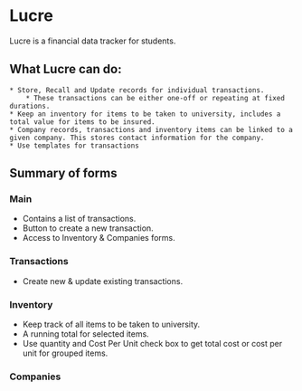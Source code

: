 # Lucre
Lucre is a financial data tracker for students.

## What Lucre can do:
	* Store, Recall and Update records for individual transactions.
		* These transactions can be either one-off or repeating at fixed durations.
	* Keep an inventory for items to be taken to university, includes a total value for items to be insured.
	* Company records, transactions and inventory items can be linked to a given company. This stores contact information for the company.
	* Use templates for transactions

## Summary of forms
### Main
* Contains a list of transactions.
* Button to create a new transaction.
* Access to Inventory & Companies forms.

### Transactions
* Create new & update existing transactions.

### Inventory
* Keep track of all items to be taken to university.
* A running total for selected items.
* Use quantity and Cost Per Unit check box to get total cost or cost per unit for grouped items.

### Companies
